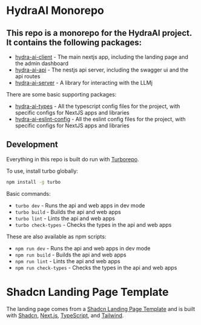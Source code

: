 # HydraAI Monorepo

## This repo is a monorepo for the HydraAI project. It contains the following packages:

- [hydra-ai-client](./apps/web) - The main nextjs app, including the landing page and the admin dashboard
- [hydra-ai-api](./apps/api) - The nestjs api server, including the swagger ui and the api routes
- [hydra-ai-server](./packages/hydra-ai-server) - A library for interacting with the LLMj

There are some basic supporting packages:

- [hydra-ai-types](./packages/typescript-config) - All the typescript config files for the project, with specific configs for NextJS apps and libraries
- [hydra-ai-eslint-config](./packages/eslint-config) - All the eslint config files for the project, with specific configs for NextJS apps and libraries

## Development

Everything in this repo is built do run with [Turborepo](https://turbo.build/).

To use, install turbo globally:

```bash
npm install -g turbo
```

Basic commands:

- `turbo dev` - Runs the api and web apps in dev mode
- `turbo build` - Builds the api and web apps
- `turbo lint` - Lints the api and web apps
- `turbo check-types` - Checks the types in the api and web apps

These are also available as npm scripts:

- `npm run dev` - Runs the api and web apps in dev mode
- `npm run build` - Builds the api and web apps
- `npm run lint` - Lints the api and web apps
- `npm run check-types` - Checks the types in the api and web apps

# Shadcn Landing Page Template

The landing page comes from a [Shadcn Landing Page Template](https://github.com/nobruf/shadcn-landing-page) and is built with [Shadcn](https://ui.shadcn.com/), [Next.js](https://nextjs.org/), [TypeScript](https://www.typescriptlang.org/), and [Tailwind](https://tailwindcss.com/).

